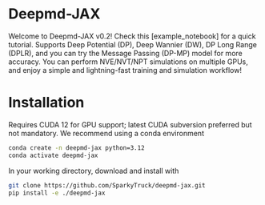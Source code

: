 # Deepmd-JAX

Welcome to Deepmd-JAX v0.2! Check this [example_notebook] for a quick tutorial. 
Supports Deep Potential (DP), Deep Wannier (DW), DP Long Range (DPLR), and you can try the Message Passing (DP-MP) model for more accuracy. 
You can perform NVE/NVT/NPT simulations on multiple GPUs, and enjoy a simple and lightning-fast training and simulation workflow!

# Installation
Requires CUDA 12 for GPU support; latest CUDA subversion preferred but not mandatory. We recommend using a conda environment
```bash
conda create -n deepmd-jax python=3.12
conda activate deepmd-jax
```
In your working directory, download and install with
```bash
git clone https://github.com/SparkyTruck/deepmd-jax.git
pip install -e ./deepmd-jax
```

